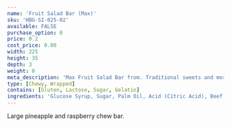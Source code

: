 ```yaml
---
name: 'Fruit Salad Bar (Max)'
sku: 'HBG-SI-025-02'
available: FALSE
purchase_option: 0
price: 0.2
cost_price: 0.08
width: 225
height: 35
depth: 3
weight: 0
meta_description: 'Max Fruit Salad Bar from. Traditional sweets and more at Humbugs Confectionery Store. Specialists in satisfying your sweet tooth!'
type: [Chewy, Wrapped]
contains: [Gluten, Lactose, Sugar, Gelatin]
ingredients: 'Glucose Syrup, Sugar, Palm Oil, Acid (Citric Acid), Beef Gelatine, Flavourings, Natural Colours: Paprika Extract, Anthocyanins, Emulsifier (Soya Lecithins). May contain traces of milk.'
---
```

Large pineapple and raspberry chew bar.